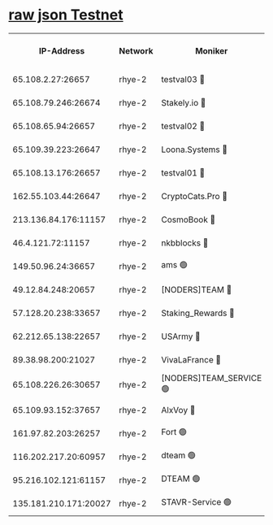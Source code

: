 
[raw json Testnet](https://rpc-check.quickt.stavr.tech/quickt/rpc-quickt-result.json)
=


<table><tr><th>IP-Address</th><th>Network</th><th>Moniker</th><th>Latest Block Height</th><th>Earliest Block Height</th><th>Catching Up</th><th>Tx Index</th><th>Voting Power</th><th>Scan Time</th></tr><tr><td>65.108.2.27:26657</td><td>rhye-2</td><td>testval03 🔴</td><td>692914</td><td>1</td><td>False</td><td>on</td><td>11002050</td><td>2024-02-07T03:49:41.721795019UTC</td></tr><tr><td>65.108.79.246:26674</td><td>rhye-2</td><td>Stakely.io 🔴</td><td>692914</td><td>1</td><td>False</td><td>on</td><td>10010</td><td>2024-02-07T03:49:46.218511948UTC</td></tr><tr><td>65.108.65.94:26657</td><td>rhye-2</td><td>testval02 🔴</td><td>692915</td><td>1</td><td>False</td><td>on</td><td>11002050</td><td>2024-02-07T03:49:48.999759027UTC</td></tr><tr><td>65.109.39.223:26647</td><td>rhye-2</td><td>Loona.Systems 🔴</td><td>692915</td><td>1</td><td>False</td><td>off</td><td>86949</td><td>2024-02-07T03:49:52.159415133UTC</td></tr><tr><td>65.108.13.176:26657</td><td>rhye-2</td><td>testval01 🔴</td><td>692915</td><td>1</td><td>False</td><td>on</td><td>13082010</td><td>2024-02-07T03:49:52.997399433UTC</td></tr><tr><td>162.55.103.44:26647</td><td>rhye-2</td><td>CryptoCats.Pro 🔴</td><td>692920</td><td>1</td><td>False</td><td>off</td><td>9999</td><td>2024-02-07T03:50:23.562955816UTC</td></tr><tr><td>213.136.84.176:11157</td><td>rhye-2</td><td>CosmoBook 🔴</td><td>692920</td><td>65301</td><td>False</td><td>off</td><td>1528057</td><td>2024-02-07T03:50:17.149194303UTC</td></tr><tr><td>46.4.121.72:11157</td><td>rhye-2</td><td>nkbblocks 🔴</td><td>692913</td><td>70101</td><td>False</td><td>off</td><td>81491</td><td>2024-02-07T03:49:33.566273820UTC</td></tr><tr><td>149.50.96.24:36657</td><td>rhye-2</td><td>ams 🟢</td><td>692918</td><td>133501</td><td>False</td><td>on</td><td>0</td><td>2024-02-07T03:50:06.559017702UTC</td></tr><tr><td>49.12.84.248:20657</td><td>rhye-2</td><td>[NODERS]TEAM 🔴</td><td>692917</td><td>146001</td><td>False</td><td>on</td><td>59690</td><td>2024-02-07T03:50:04.068222428UTC</td></tr><tr><td>57.128.20.238:33657</td><td>rhye-2</td><td>Staking_Rewards 🔴</td><td>692915</td><td>149101</td><td>False</td><td>on</td><td>9900</td><td>2024-02-07T03:49:51.763437063UTC</td></tr><tr><td>62.212.65.138:22657</td><td>rhye-2</td><td>USArmy 🔴</td><td>563100</td><td>198001</td><td>False</td><td>on</td><td>59069</td><td>2024-02-07T03:49:40.897448082UTC</td></tr><tr><td>89.38.98.200:21027</td><td>rhye-2</td><td>VivaLaFrance 🔴</td><td>692913</td><td>220501</td><td>False</td><td>off</td><td>10000</td><td>2024-02-07T03:49:36.053594540UTC</td></tr><tr><td>65.108.226.26:30657</td><td>rhye-2</td><td>[NODERS]TEAM_SERVICE 🟢</td><td>692915</td><td>241501</td><td>False</td><td>on</td><td>0</td><td>2024-02-07T03:49:52.564193609UTC</td></tr><tr><td>65.109.93.152:37657</td><td>rhye-2</td><td>AlxVoy 🔴</td><td>692913</td><td>315173</td><td>False</td><td>on</td><td>143351</td><td>2024-02-07T03:49:38.454559852UTC</td></tr><tr><td>161.97.82.203:26257</td><td>rhye-2</td><td>Fort 🟢</td><td>563100</td><td>330438</td><td>False</td><td>on</td><td>0</td><td>2024-02-07T03:49:33.217155071UTC</td></tr><tr><td>116.202.217.20:60957</td><td>rhye-2</td><td>dteam 🟢</td><td>692915</td><td>421794</td><td>False</td><td>on</td><td>0</td><td>2024-02-07T03:49:49.355742555UTC</td></tr><tr><td>95.216.102.121:61157</td><td>rhye-2</td><td>DTEAM 🟢</td><td>688561</td><td>687501</td><td>False</td><td>on</td><td>0</td><td>2024-02-07T03:49:46.556827156UTC</td></tr><tr><td>135.181.210.171:20027</td><td>rhye-2</td><td>STAVR-Service 🟢</td><td>692917</td><td>691501</td><td>False</td><td>on</td><td>0</td><td>2024-02-07T03:50:01.620630931UTC</td></tr></table>
